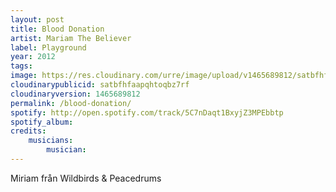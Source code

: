 ```yaml
---
layout: post
title: Blood Donation
artist: Mariam The Believer
label: Playground
year: 2012
tags: 
image: https://res.cloudinary.com/urre/image/upload/v1465689812/satbfhfaapqhtoqbz7rf.jpg
cloudinarypublicid: satbfhfaapqhtoqbz7rf
cloudinaryversion: 1465689812
permalink: /blood-donation/
spotify: http://open.spotify.com/track/5C7nDaqt1BxyjZ3MPEbbtp
spotify_album: 
credits:
    musicians:
        musician:
---
```


Miriam från Wildbirds &amp; Peacedrums